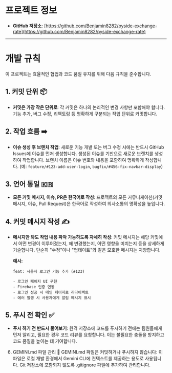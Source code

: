 # 프로젝트 정보

* **GitHub 저장소**: [https://github.com/Benjamin8282/pyside-exchange-rate](https://github.com/Benjamin8282/pyside-exchange-rate)

---

# 개발 규칙

이 프로젝트는 효율적인 협업과 코드 품질 유지를 위해 다음 규칙을 준수합니다.

## 1. 커밋 단위 📦

* **커밋은 가장 작은 단위로**: 각 커밋은 하나의 논리적인 변경 사항만 포함해야 합니다. 기능 추가, 버그 수정, 리팩토링 등 명확하게 구분되는 작업 단위로 커밋합니다.

## 2. 작업 흐름 ➡️

* **이슈 생성 후 브랜치 작업**: 새로운 기능 개발 또는 버그 수정 시에는 반드시 GitHub Issues에 이슈를 먼저 생성합니다. 생성된 이슈를 기반으로 새로운 브랜치를 생성하여 작업합니다. 브랜치 이름은 이슈 번호와 내용을 포함하여 명확하게 작성합니다. (예: `feature/#123-add-user-login`, `bugfix/#456-fix-navbar-display`)

## 3. 언어 통일 🇰🇷

* **모든 커밋 메시지, 이슈, PR은 한국어로 작성**: 프로젝트의 모든 커뮤니케이션(커밋 메시지, 이슈, Pull Request)은 한국어로 작성하여 의사소통의 명확성을 높입니다.

## 4. 커밋 메시지 작성 ✍️

* **메시지만 봐도 작업 내용 파악 가능하도록 자세히 작성**: 커밋 메시지는 해당 커밋에서 어떤 변경이 이루어졌는지, 왜 변경했는지, 어떤 영향을 미치는지 등을 상세하게 기술합니다. 단순히 "수정"이나 "업데이트"와 같은 모호한 메시지는 지양합니다.

    **예시:**
    ```
    feat: 사용자 로그인 기능 추가 (#123)

    - 로그인 페이지 UI 구현
    - Firebase 인증 연동
    - 로그인 성공 시 메인 페이지로 리다이렉트
    - 에러 발생 시 사용자에게 알림 메시지 표시
    ```

## 5. 푸시 전 확인 ✅

* **푸시 하기 전 반드시 물어보기**: 원격 저장소에 코드를 푸시하기 전에는 팀원들에게 먼저 알리고, 필요한 경우 코드 리뷰를 요청합니다. 이는 불필요한 충돌을 방지하고 코드 품질을 높이는 데 기여합니다.

6. GEMINI.md 파일 관리 🚫
    GEMINI.md 파일은 커밋하거나 푸시하지 않습니다: 이 파일은 로컬 개발 환경에서 Gemini CLI에 컨텍스트를 제공하는 용도로 사용됩니다. Git 저장소에 포함되지 않도록 .gitignore 파일에 추가하여 관리합니다.